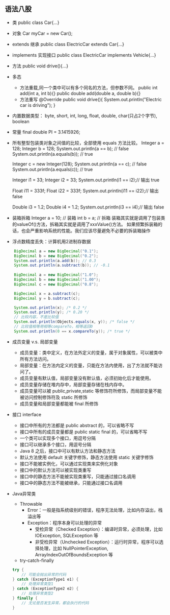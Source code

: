 ## 语法八股
- 类
    public class Car{...}
- 对象
    Car myCar = new Car();
- extends 继承
    public class ElectricCar extends Car{...}
- implements 实现接口
    public class ElectricCar implements Vehicle{...}
- 方法
    public void drive(){...}
- 多态
    - 方法重载,同一个类中可以有多个同名的方法，但参数不同。
        public int add(int a, int b){}
        public double add(double a, double b){}
    - 方法重写
        @Override 
        public void drive(){
            System.out.println("Electric car is driving");
        }
- 内置数据类型： byte, short, int, long, float, double, char(只占2个字节), boolean
- 常量 final double PI = 3.1415926;

- 所有整型包装类对象之间值的比较，全部使用 equals 方法比较。
    Integer a = 128;
    Integer b = 128;
    System.out.println(a == b); // false
    System.out.println(a.equals(b)); // true

    Integer c = new Integer(128);
    System.out.println(a == c); // false
    System.out.println(a.equals(c)); // true

    Integer i1 = 33;
    Integer i2 = 33;
    System.out.println(i1 == i2);// 输出 true

    Float i11 = 333f;
    Float i22 = 333f;
    System.out.println(i11 == i22);// 输出 false

    Double i3 = 1.2;
    Double i4 = 1.2;
    System.out.println(i3 == i4);// 输出 false

- 装箱拆箱
    Integer a = 10; // 装箱
    int b = a; // 拆箱
    装箱其实就是调用了包装类的valueOf()方法，拆箱其实就是调用了xxxValue()方法。
    如果频繁拆装箱的话，也会严重影响系统的性能。我们应该尽量避免不必要的拆装箱操作

- 浮点数精度丢失：计算机用2进制存数据
```java
    BigDecimal a = new BigDecimal("0.1");
    BigDecimal b = new BigDecimal("0.2");
    System.out.println(a.add(b)); // 0.3
    System.out.println(a.subtract(b)); // -0.1
    
    BigDecimal a = new BigDecimal("1.0");
    BigDecimal b = new BigDecimal("1.00");
    BigDecimal c = new BigDecimal("0.8");

    BigDecimal x = a.subtract(c);
    BigDecimal y = b.subtract(c);

    System.out.println(x); /* 0.2 */
    System.out.println(y); /* 0.20 */
    // 比较内容，不是比较值
    System.out.println(Objects.equals(x, y)); /* false */
    // 比较值相等用相等compareTo，相等返回0
    System.out.println(0 == x.compareTo(y)); /* true */
```
- 成员变量 v.s. 局部变量
    - 成员变量：类中定义，在方法外定义的变量，属于对象属性，可以被类中所有方法访问。
    - 局部变量：在方法内定义的变量，只能在方法内使用，出了方法就不能访问了。
    - 成员变量有默认值，局部变量没有默认值，必须初始化后才能使用。
    - 成员变量存储在堆内存中，局部变量存储在栈内存中。
    - 成员变量可以被 public,private,static 等修饰符所修饰，而局部变量不能被访问控制修饰符及 static 所修饰
    - 成员变量和局部变量都能被 final 所修饰

- 接口 interface
    - 接口中所有的方法都是 public abstract 的，可以省略不写
    - 接口中所有的成员变量都是 public static final 的，可以省略不写
    - 一个类可以实现多个接口，用逗号分隔
    - 接口可以继承多个接口，用逗号分隔
    - Java 8 之后，接口中可以有默认方法和静态方法
    - 默认方法使用 default 关键字修饰，静态方法使用 static 关键字修饰
    - 接口不能被实例化，可以通过实现类来实例化对象
    - 接口中的默认方法可以被实现类重写
    - 接口中的静态方法不能被实现类重写，只能通过接口名调用
    - 接口中的静态方法不能被继承，只能通过接口名调用

- Java异常类
    - Throwable
        - Error：一般是指系统级别的错误，程序无法处理，比如内存溢出，栈溢出等
        - Exception：程序本身可以处理的异常
            - 受检异常（Checked Exception）：编译时异常，必须处理，比如 IOException, SQLException 等
            - 非受检异常（Unchecked Exception）：运行时异常，程序可以选择处理，比如 NullPointerException, ArrayIndexOutOfBoundsException 等
    - try-catch-finally
    ```java
    try {
        // 可能会抛出异常的代码
    } catch (ExceptionType1 e1) {
        // 处理异常类型1
    } catch (ExceptionType2 e2) {
        // 处理异常类型2
    } finally {
        // 无论是否发生异常，都会执行的代码
    }
    ```